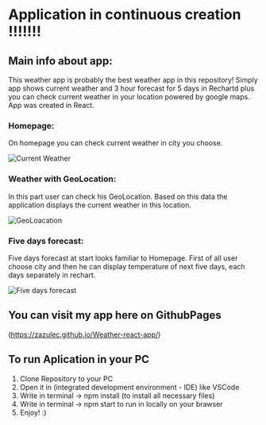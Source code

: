 # Application in continuous creation !!!!!!!

## Main info about app:
This weather app is probably the best weather app in this repository!
Simply app shows current weather and 3 hour forecast for 5 days in Rechartd plus you can check current weather in your location powered by google maps.
App was created in React.

### Homepage:

On homepage you can check current weather in city you choose.

![Current Weather](https://user-images.githubusercontent.com/60104519/82541885-66f1cb80-9b51-11ea-9b79-88ea54ab4a2e.gif)

### Weather with GeoLocation:

In this part user can check his GeoLocation. Based on this data the application displays the current weather in this location.

![GeoLoacation](https://user-images.githubusercontent.com/60104519/82552613-bd1b3a80-9b62-11ea-891f-f2ffd4826e46.gif)

### Five days forecast:

Five days forecast at start looks familiar to Homepage. First of all user choose city and then he can display temperature of next five days, each days separately in rechart.

![Five days forecast](https://user-images.githubusercontent.com/60104519/82553683-cdccb000-9b64-11ea-88b6-8001093a39b8.gif)

## You can visit my app here on GithubPages 
(https://zazulec.github.io/Weather-react-app/)

## To run Aplication in your PC

1. Clone Repository to your PC
2. Open it in (integrated development environment - IDE) like VSCode
2. Write in terminal -> npm install (to install all necessary files)
3. Write in terminal -> npm start to run in locally on your brawser
4. Enjoy! :)








